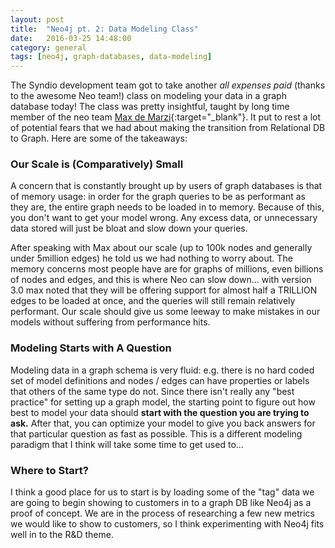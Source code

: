 ```yaml
---
layout: post
title:  "Neo4j pt. 2: Data Modeling Class"
date:   2016-03-25 14:48:00
category: general
tags: [neo4j, graph-databases, data-modeling]
---
```


The Syndio development team got to take another *all expenses paid* (thanks to the awesome Neo team!) class on modeling your data in a graph database today! The class was pretty insightful, taught by long time member of the neo team [Max de Marzi][max]{:target="_blank"}. It put to rest a lot of potential fears that we had about making the transition from Relational DB to Graph. Here are some of the takeaways:

### Our Scale is (Comparatively) Small

A concern that is constantly brought up by users of graph databases is that of memory usage: in order for the graph queries to be as performant as they are, the entire graph needs to be loaded in to memory. Because of this, you don't want to get your model wrong. Any excess data, or unnecessary data stored will just be bloat and slow down your queries.

After speaking with Max about our scale (up to 100k nodes and generally under 5million edges) he told us we had nothing to worry about. The memory concerns most people have are for graphs of millions, even billions of nodes and edges, and this is where Neo can slow down... with version 3.0 max noted that they will be offering support for almost half a TRILLION edges to be loaded at once, and the queries will still remain relatively performant. Our scale should give us some leeway to make mistakes in our models without suffering from performance hits.

### Modeling Starts with A Question

Modeling data in a graph schema is very fluid: e.g. there is no hard coded set of model definitions and nodes / edges can have properties or labels that others of the same type do not. Since there isn't really any "best practice" for setting up a graph model, the starting point to figure out how best to model your data should **start with the question you are trying to ask.** After that, you can optimize your model to give you back answers for that particular question as fast as possible. This is a different modeling paradigm that I think will take some time to get used to...

### Where to Start?

I think a good place for us to start is by loading some of the "tag" data we are going to begin showing to customers in to a graph DB like Neo4j as a proof of concept. We are in the process of researching a few new metrics we would like to show to customers, so I think experimenting with Neo4j fits well in to the R&D theme.

[max]: http://maxdemarzi.com/

